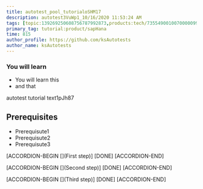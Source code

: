 ```yaml
---
title: autotest_pool_tutorialoSHM17
description: autotest3VuWp1_10/16/2020 11:53:24 AM
tags: [topic:139269250608756787992873,products:tech/73554900100700000996,tutorial:experience/advanced]
primary_tag: tutorial:product/sapHana
time: 815
author_profile: https://github.com/ksAutotests
author_name: ksAutotests
---
```

### You will learn
- You will learn this
- and that

autotest tutorial text1pJh87

## Prerequisites
- Prerequisute1
- Prerequisute2
- Prerequisute3

[ACCORDION-BEGIN [](First step)]
[DONE]
[ACCORDION-END]

[ACCORDION-BEGIN [](Second step)]
[DONE]
[ACCORDION-END]

[ACCORDION-BEGIN [](Third step)]
[DONE]
[ACCORDION-END]


